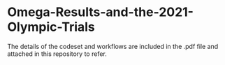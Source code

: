 # Omega-Results-and-the-2021-Olympic-Trials

The details of the codeset and workflows are included in the .pdf file and attached in this repository to refer.
